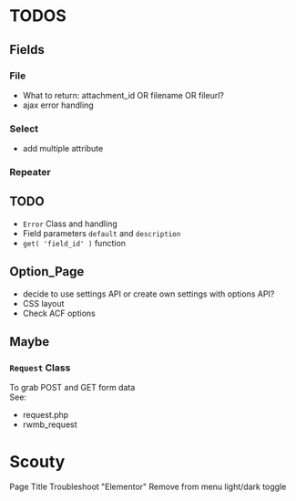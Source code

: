 # TODOS

## Fields
### File 
- What to return: attachment_id OR filename OR fileurl?
- ajax error handling

### Select
- add multiple attribute 

### Repeater

## TODO
- `Error` Class and handling  
- Field parameters `default` and `description`  
- `get( 'field_id' )` function  

## Option_Page
- decide to use settings API or create own settings with options API?
- CSS layout
- Check ACF options

## Maybe
### `Request` Class 
To grab POST and GET form data  
See:  
- request.php
- rwmb_request


# Scouty
Page Title
Troubleshoot "Elementor"
Remove from menu light/dark toggle
